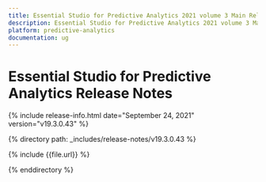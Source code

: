 ```yaml
---
title: Essential Studio for Predictive Analytics 2021 volume 3 Main Release Notes  
description: Essential Studio for Predictive Analytics 2021 volume 3 Main Release Notes  
platform: predictive-analytics
documentation: ug
---
```


# Essential Studio for Predictive Analytics  Release Notes  

{% include release-info.html date="September 24, 2021"  version="v19.3.0.43" %} 


{% directory path: _includes/release-notes/v19.3.0.43 %}

{% include {{file.url}} %}

{% enddirectory %}